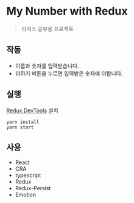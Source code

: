 # My Number with Redux
> 리덕스 공부용 프로젝트

## 작동  
- 이름과 숫자를 입력받습니다.
- 더하기 버튼을 누르면 입력받은 숫자에 더합니다.

## 실행
[Redux DevTools](https://chrome.google.com/webstore/detail/redux-devtools/lmhkpmbekcpmknklioeibfkpmmfibljd?hl=en) 설치  
```shell
yarn install
yarn start
```

## 사용  
- React
- CRA
- typescript
- Redux
- Redux-Persist
- Emotion